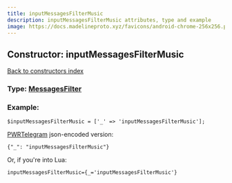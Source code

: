 ```yaml
---
title: inputMessagesFilterMusic
description: inputMessagesFilterMusic attributes, type and example
image: https://docs.madelineproto.xyz/favicons/android-chrome-256x256.png
---
```

## Constructor: inputMessagesFilterMusic  
[Back to constructors index](index.md)






### Type: [MessagesFilter](../types/MessagesFilter.md)


### Example:

```
$inputMessagesFilterMusic = ['_' => 'inputMessagesFilterMusic'];
```  

[PWRTelegram](https://pwrtelegram.xyz) json-encoded version:

```
{"_": "inputMessagesFilterMusic"}
```


Or, if you're into Lua:  


```
inputMessagesFilterMusic={_='inputMessagesFilterMusic'}

```


